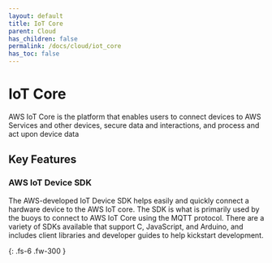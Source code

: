 ```yaml
---
layout: default
title: IoT Core
parent: Cloud
has_children: false
permalink: /docs/cloud/iot_core
has_toc: false
---
```

# IoT Core
AWS IoT Core is the platform that enables users to connect devices to AWS Services and other devices, secure data and interactions, and process and act upon device data

## Key Features
### AWS IoT Device SDK
The AWS-developed IoT Device SDK helps easily and quickly connect a hardware device to the AWS IoT core. The SDK is what is primarily used by the buoys to connect to AWS IoT Core using the MQTT protocol. There are a variety of SDKs available that support C, JavaScript, and Arduino, and includes client libraries and developer guides to help kickstart development. 

{: .fs-6 .fw-300 }